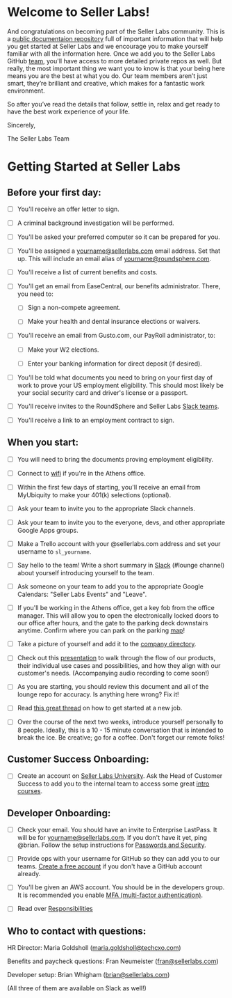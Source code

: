 # Welcome to Seller Labs!

And congratulations on becoming part of the Seller Labs community. This is a [public documentaion repository](https://readwrite.com/2013/09/30/understanding-github-a-journey-for-beginners-part-1/) full of important information that will help you get started at Seller Labs and we encourage you to make yourself familiar with all the information here. Once we add you to the Seller Labs GitHub [team](https://github.com/sellerlabs), you'll have access to more detailed private repos as well. But really, the most important thing we want you to know is that your being here means you are the best at what you do. Our team members aren’t just smart, they’re brilliant and creative, which makes for a fantastic work environment.

So after you’ve read the details that follow, settle in, relax and get ready to have the best work experience of your life.

Sincerely,

The Seller Labs Team

# Getting Started at Seller Labs

## Before your first day:
- [ ] You'll receive an offer letter to sign.

- [ ] A criminal background investigation will be performed.

- [ ] You'll be asked your preferred computer so it can be prepared for you. 

- [ ] You'll be assigned a yourname@sellerlabs.com email address. Set that up. This will include an email alias of yourname@roundsphere.com.

- [ ] You'll receive a list of current benefits and costs.

- [ ] You'll get an email from EaseCentral, our benefits administrator. There, you need to:

  - [ ] Sign a non-compete agreement. 

  - [ ] Make your health and dental insurance elections or waivers.

- [ ] You'll receive an email from Gusto.com, our PayRoll administrator, to:

  - [ ] Make your W2 elections. 

  - [ ] Enter your banking information for direct deposit (if desired). 

- [ ] You'll be told what documents you need to bring on your first day of work to prove your US employment eligibility. This should most likely be your social security card and driver's license or a passport.

- [ ] You'll receive invites to the RoundSphere and Seller Labs [Slack teams](https://github.com/sellerlabs/lounge/blob/master/slack-guidelines.md).

- [ ] You'll receive a link to an employment contract to sign. 

## When you start:
- [ ] You will need to bring the documents proving employment eligibility.

- [ ] Connect to [wifi](https://github.com/sellerlabs/lounge/blob/master/wifi.md) if you're in the Athens office.

- [ ] Within the first few days of starting, you'll receive an email from MyUbiquity to make your 401(k) selections (optional). 

- [ ] Ask your team to invite you to the appropriate Slack channels. 

- [ ] Ask your team to invite you to the everyone, devs, and other appropriate Google Apps groups.

- [ ] Make a Trello account with your @sellerlabs.com address and set your username to `sl_yourname`.

- [ ] Say hello to the team! Write a short summary in [Slack](https://github.com/sellerlabs/lounge/blob/master/slack-guidelines.md) (#lounge channel) about yourself introducing yourself to the team.

- [ ] Ask someone on your team to add you to the appropriate Google Calendars: "Seller Labs Events" and "Leave".

- [ ] If you'll be working in the Athens office, get a key fob from the office manager. This will allow you to open the electronically locked doors to our office after hours, and the gate to the parking deck downstairs anytime. Confirm where you can park on the parking [map](https://51ea6219-a-926af68e-s-sites.googlegroups.com/a/roundsphere.com/sellerlabsnet/office-space/parking/athens-parking-map.jpg)!

- [ ] Take a picture of yourself and add it to the [company directory](https://sites.google.com/a/roundsphere.com/sellerlabsnet/directory). 

- [ ] Check out this [presentation](https://docs.google.com/a/roundsphere.com/presentation/d/1MEPxa-Z1XGlr2NB12mcWg5K3muQ9l5dNSc7XO-u0IG8/edit?usp=sharing) to walk through the flow of our products, their individual use cases and possibilities, and how they align with our customer's needs. (Accompanying audio recording to come soon!)

- [ ] As you are starting, you should review this document and all of the lounge repo for accuracy. Is anything here wrong? Fix it!

- [ ] Read [this great thread](https://twitter.com/KieranSnyder/status/774253168247005185) on how to get started at a new job.

- [ ] Over the course of the next two weeks, introduce yourself personally to 8 people. Ideally, this is a 10 - 15 minute conversation that is intended to break the ice. Be creative; go for a coffee. Don't forget our remote folks!

## Customer Success Onboarding:

- [ ] Create an account on [Seller Labs University](https://www.sellerlabsuniversity.com/users/sign_up). Ask the Head of Customer Success to add you to the internal team to access some great [intro courses](https://github.com/sellerlabs/customer-success/blob/master/documentation/slu-courses.md).

## Developer Onboarding:
- [ ] Check your email. You should have an invite to Enterprise LastPass. It will be for yourname@sellerlabs.com. If you don't have it yet, ping @brian. Follow the setup instructions for [Passwords and Security](https://github.com/sellerlabs/lounge/blob/master/passwords.md).

- [ ] Provide ops with your username for GitHub so they can add you to our teams. [Create a free account](https://github.com/join) if you don't have a GitHub account already.

- [ ] You'll be given an AWS account. You should be in the developers group. It is recommended you enable [MFA (multi-factor authentication)](https://github.com/sellerlabs/lounge/blob/master/mfa.md).

- [ ] Read over [Responsibilities](https://github.com/sellerlabs/lounge/blob/master/responsibilities.md)

## Who to contact with questions:
HR Director: Maria Goldsholl (maria.goldsholl@techcxo.com)

Benefits and paycheck questions: Fran Neumeister (fran@sellerlabs.com)

Developer setup: Brian Whigham (brian@sellerlabs.com)

(All three of them are available on Slack as well!)

